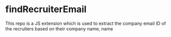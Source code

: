 # findRecruiterEmail
This repo is a JS extension which is used to extract the company email ID of the recruiters based on their company name, name
